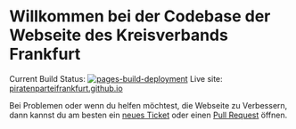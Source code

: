 # Willkommen bei der Codebase der Webseite des Kreisverbands Frankfurt

Current Build Status: [![pages-build-deployment](https://github.com/PiratenparteiFrankfurt/piratenparteifrankfurt.github.io/actions/workflows/pages/pages-build-deployment/badge.svg)](https://github.com/PiratenparteiFrankfurt/piratenparteifrankfurt.github.io/actions/workflows/pages/pages-build-deployment)
Live site: [piratenparteifrankfurt.github.io](https://piratenparteifrankfurt.github.io)

Bei Problemen oder wenn du helfen möchtest, die Webseite zu Verbessern, dann kannst du am besten ein [neues Ticket](https://github.com/PiratenparteiFrankfurt/piratenparteifrankfurt.github.io/issues/new) oder einen [Pull Request](https://github.com/PiratenparteiFrankfurt/piratenparteifrankfurt.github.io/compare) öffnen.